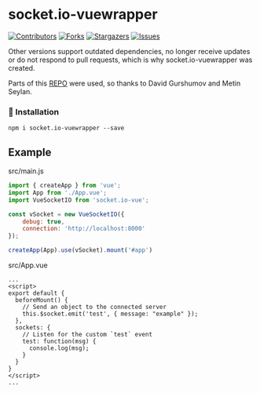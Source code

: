 # socket.io-vuewrapper
[![Contributors][contributors-shield]][contributors-url]
[![Forks][forks-shield]][forks-url]
[![Stargazers][stars-shield]][stars-url]
[![Issues][issues-shield]][issues-url]

Other versions support outdated dependencies, no longer receive updates or do not respond to pull requests, which is why socket.io-vuewrapper was created.

Parts of this [REPO](https://github.com/kil0ba/Vue-3-Socket.io) were used, so thanks to David Gurshumov and Metin Seylan.

### 🚀 Installation
`npm i socket.io-vuewrapper --save`

## Example
src/main.js
```Javascript
import { createApp } from 'vue';
import App from './App.vue';
import VueSocketIO from 'socket.io-vue';

const vSocket = new VueSocketIO({
    debug: true,
    connection: 'http://localhost:8000'
});

createApp(App).use(vSocket).mount('#app')
```

src/App.vue
```Vue
...
<script>
export default {
  beforeMount() {
    // Send an object to the connected server
    this.$socket.emit('test', { message: "example" });
  },
  sockets: {
    // Listen for the custom `test` event
    test: function(msg) {
      console.log(msg);
    }
  }
}
</script>
...
```

[contributors-shield]: https://img.shields.io/github/contributors/Nick-I-A/socket.io-vuewrapper.svg?style=for-the-badge
[contributors-url]: https://github.com/Nick-I-A/socket.io-vuewrapper/graphs/contributors
[forks-shield]: https://img.shields.io/github/forks/Nick-I-A/socket.io-vuewrapper.svg?style=for-the-badge
[forks-url]: https://github.com/Nick-I-A/socket.io-vuewrapper/network/members
[stars-shield]: https://img.shields.io/github/stars/Nick-I-A/socket.io-vuewrapper.svg?style=for-the-badge
[stars-url]: https://github.com/Nick-I-A/socket.io-vuewrapper/stargazers
[issues-shield]: https://img.shields.io/github/issues/Nick-I-A/socket.io-vuewrapper.svg?style=for-the-badge
[issues-url]: https://github.com/Nick-I-A/socket.io-vuewrapper/issues
